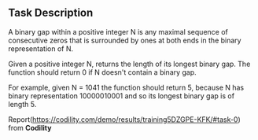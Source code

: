 ## Task Description

A binary gap within a positive integer N is any maximal sequence of consecutive zeros that is surrounded by ones at both ends in the binary representation of N.


Given a positive integer N, returns the length of its longest binary gap. The function should return 0 if N doesn't contain a binary gap.


For example, given N = 1041 the function should return 5, because N has binary representation 10000010001 and so its longest binary gap is of length 5.


Report(https://codility.com/demo/results/training5DZGPE-KFK/#task-0) from __Codility__ 